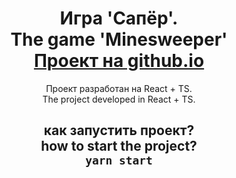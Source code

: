 <div align="center"> 

# Игра 'Сапёр'. <br/> The game 'Minesweeper' <br/> [Проект на github.io](https://e-doschechnikova.github.io/Sweeper-Game/)
Проект разработан на React + TS. <br/> The project developed in React + TS.  

## как запустить проект? <br/> how to start the project? <br/> `yarn start`

</div>


